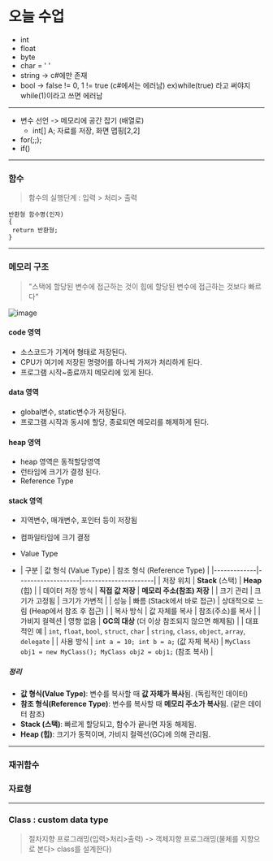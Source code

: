 # 오늘 수업

* int
* float
* byte
* char = ' '
* string -> c#에만 존재 
* bool -> false != 0, 1 != true (c#에서는 에러남) ex)while(true) 라고 써야지 while(1)이라고 쓰면 에러남
--- 
* 변수 선언 -> 메모리에 공간 잡기 (배열로)
  * int[] A; 자료를 저장, 화면 맵핑[2,2]
* for(;;);
* if()
---
### 함수
> 함수의 실행단계 : 입력 > 처리> 출력
```
반환형 함수명(인자)
{
 return 반환형;
}
``` 
---
### 메모리 구조
> "스택에 할당된 변수에 접근하는 것이 힙에 할당된 변수에 접근하는 것보다 빠르다"

![image](https://github.com/user-attachments/assets/a0cf4230-20ca-4e09-afb9-5ee35389b421)

#### code 영역
- 소스코드가 기계어 형태로 저장된다.
- CPU가 여기에 저장된 명령어를 하나씩 가져가 처리하게 된다.
- 프로그램 시작~종료까지 메모리에 있게 된다.

#### data 영역
- global변수, static변수가 저장된다.
- 프로그램 시작과 동시에 할당, 종료되면 메모리를 해제하게 된다.

#### heap 영역
- heap 영역은 동적할당영역
- 런타임에 크기가 결정 된다.
- Reference Type

#### stack 영역
- 지역변수, 매개변수, 포인터 등이 저장됨
- 컴파일타임에 크기 결정
- Value Type

- | 구분         | 값 형식 (Value Type) | 참조 형식 (Reference Type) |
|-------------|-------------------|----------------------|
| 저장 위치    | **Stack** (스택)   | **Heap** (힙)       |
| 데이터 저장 방식 | **직접 값 저장**   | **메모리 주소(참조) 저장** |
| 크기 관리    | 크기가 고정됨      | 크기가 가변적        |
| 성능        | 빠름 (Stack에서 바로 접근) | 상대적으로 느림 (Heap에서 참조 후 접근) |
| 복사 방식    | 값 자체를 복사     | 참조(주소)를 복사    |
| 가비지 컬렉션 | 영향 없음        | **GC의 대상** (더 이상 참조되지 않으면 해제됨) |
| 대표적인 예  | `int`, `float`, `bool`, `struct`, `char` | `string`, `class`, `object`, `array`, `delegate` |
| 사용 방식    | `int a = 10; int b = a;` (값 자체 복사) | `MyClass obj1 = new MyClass(); MyClass obj2 = obj1;` (참조 복사) |

##### 정리
- **값 형식(Value Type)**: 변수를 복사할 때 **값 자체가 복사**됨. (독립적인 데이터)
- **참조 형식(Reference Type)**: 변수를 복사할 때 **메모리 주소가 복사**됨. (같은 데이터 참조)
- **Stack (스택)**: 빠르게 할당되고, 함수가 끝나면 자동 해제됨.
- **Heap (힙)**: 크기가 동적이며, 가비지 컬렉션(GC)에 의해 관리됨.
---
### 재귀함수
### 자료형
---
### Class : custom data type
> 절차지향 프로그래밍(입력>처리>출력) -> 객체지향 프로그래밍(물체를 지향으로 본다> class를 설계한다)  


